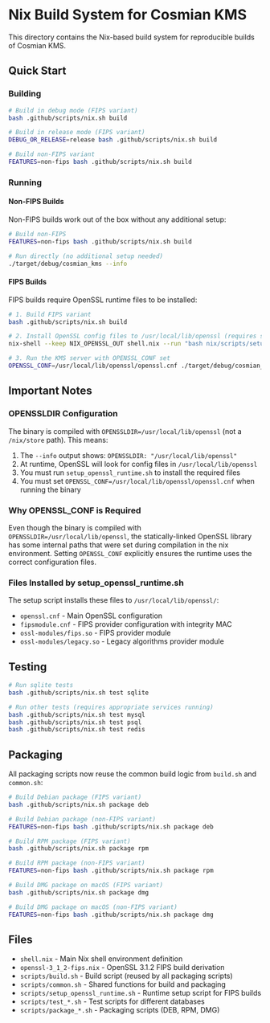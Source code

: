# Nix Build System for Cosmian KMS

This directory contains the Nix-based build system for reproducible builds of Cosmian KMS.

## Quick Start

### Building

```bash
# Build in debug mode (FIPS variant)
bash .github/scripts/nix.sh build

# Build in release mode (FIPS variant)
DEBUG_OR_RELEASE=release bash .github/scripts/nix.sh build

# Build non-FIPS variant
FEATURES=non-fips bash .github/scripts/nix.sh build
```

### Running

#### Non-FIPS Builds

Non-FIPS builds work out of the box without any additional setup:

```bash
# Build non-FIPS
FEATURES=non-fips bash .github/scripts/nix.sh build

# Run directly (no additional setup needed)
./target/debug/cosmian_kms --info
```

#### FIPS Builds

FIPS builds require OpenSSL runtime files to be installed:

```bash
# 1. Build FIPS variant
bash .github/scripts/nix.sh build

# 2. Install OpenSSL config files to /usr/local/lib/openssl (requires sudo, one-time setup)
nix-shell --keep NIX_OPENSSL_OUT shell.nix --run "bash nix/scripts/setup_openssl_runtime.sh"

# 3. Run the KMS server with OPENSSL_CONF set
OPENSSL_CONF=/usr/local/lib/openssl/openssl.cnf ./target/debug/cosmian_kms --info
```

## Important Notes

### OPENSSLDIR Configuration

The binary is compiled with `OPENSSLDIR=/usr/local/lib/openssl` (not a `/nix/store` path). This means:

1. The `--info` output shows: `OPENSSLDIR: "/usr/local/lib/openssl"`
2. At runtime, OpenSSL will look for config files in `/usr/local/lib/openssl`
3. You must run `setup_openssl_runtime.sh` to install the required files
4. You must set `OPENSSL_CONF=/usr/local/lib/openssl/openssl.cnf` when running the binary

### Why OPENSSL_CONF is Required

Even though the binary is compiled with `OPENSSLDIR=/usr/local/lib/openssl`, the statically-linked OpenSSL library has some internal paths that were set during compilation in the nix environment. Setting `OPENSSL_CONF` explicitly ensures the runtime uses the correct configuration files.

### Files Installed by setup_openssl_runtime.sh

The setup script installs these files to `/usr/local/lib/openssl/`:

- `openssl.cnf` - Main OpenSSL configuration
- `fipsmodule.cnf` - FIPS provider configuration with integrity MAC
- `ossl-modules/fips.so` - FIPS provider module
- `ossl-modules/legacy.so` - Legacy algorithms provider module

## Testing

```bash
# Run sqlite tests
bash .github/scripts/nix.sh test sqlite

# Run other tests (requires appropriate services running)
bash .github/scripts/nix.sh test mysql
bash .github/scripts/nix.sh test psql
bash .github/scripts/nix.sh test redis
```

## Packaging

All packaging scripts now reuse the common build logic from `build.sh` and `common.sh`:

```bash
# Build Debian package (FIPS variant)
bash .github/scripts/nix.sh package deb

# Build Debian package (non-FIPS variant)
FEATURES=non-fips bash .github/scripts/nix.sh package deb

# Build RPM package (FIPS variant)
bash .github/scripts/nix.sh package rpm

# Build RPM package (non-FIPS variant)
FEATURES=non-fips bash .github/scripts/nix.sh package rpm

# Build DMG package on macOS (FIPS variant)
bash .github/scripts/nix.sh package dmg

# Build DMG package on macOS (non-FIPS variant)
FEATURES=non-fips bash .github/scripts/nix.sh package dmg
```

## Files

- `shell.nix` - Main Nix shell environment definition
- `openssl-3_1_2-fips.nix` - OpenSSL 3.1.2 FIPS build derivation
- `scripts/build.sh` - Build script (reused by all packaging scripts)
- `scripts/common.sh` - Shared functions for build and packaging
- `scripts/setup_openssl_runtime.sh` - Runtime setup script for FIPS builds
- `scripts/test_*.sh` - Test scripts for different databases
- `scripts/package_*.sh` - Packaging scripts (DEB, RPM, DMG)
